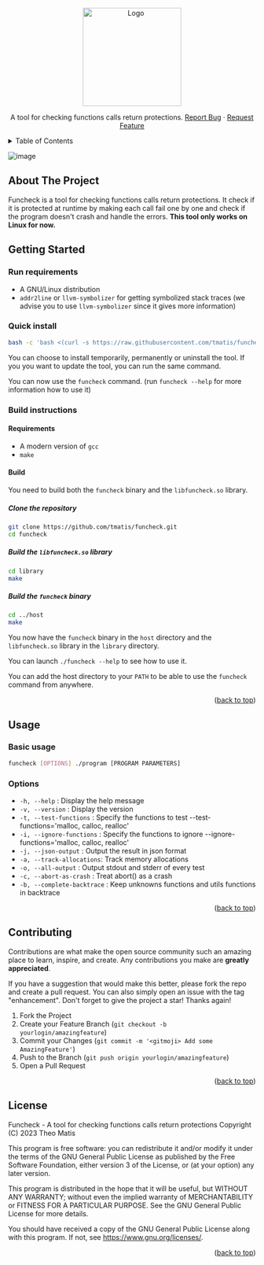 <br />
<div align="center">
  <a href="https://github.com/tmatis/funcheck">
    <img src="https://user-images.githubusercontent.com/54767855/227778602-a56ecf02-4d6e-4472-8054-5e2e551eb42e.png" alt="Logo" height="200"/>
  </a>

  <p align="center">
    A tool for checking functions calls return protections.
    <a href="https://github.com/tmatis/funcheck/issues">Report Bug</a>
    ·
    <a href="https://github.com/tmatis/funcheck/issues">Request Feature</a>
  </p>
</div>

<details>
  <summary>Table of Contents</summary>
  <ol>
    <li>
      <a href="#about-the-project">About The Project</a>
    </li>
    <li>
      <a href="#getting-started">Getting Started</a>
      <ul>
        <li><a href="#run-requirements">Run requirements</a></li>
        <li><a href="#quick-install">Quick install</a></li>
        <li><a href="#build-instructions">Build instructions</a></li>
      </ul>
    </li>
    <li>
      <a href="#usage">Usage</a>
      <ul>
        <li><a href="#basic-usage">Basic usage</a></li>
        <li><a href="#options">Options</a></li>
      </ul>
    <li><a href="#contributing">Contributing</a></li>
    <li><a href="#license">License</a></li>
    </li>
  </ol>
</details>

![image](https://user-images.githubusercontent.com/54767855/227782671-b88067e2-76ff-4e77-9067-3f7b937376c4.png)

## About The Project

Funcheck is a tool for checking functions calls return protections. It check if it is protected at runtime by
making each call fail one by one and check if the program doesn't crash and handle the errors.
**This tool only works on Linux for now.**

## Getting Started

### Run requirements

- A GNU/Linux distribution
- `addr2line` or `llvm-symbolizer` for getting symbolized stack traces (we advise you to use `llvm-symbolizer` since it gives more information)

### Quick install

```bash
bash -c 'bash <(curl -s https://raw.githubusercontent.com/tmatis/funcheck/main/scripts/install.sh)'
```

You can choose to install temporarily, permanently or uninstall the tool.
If you you want to update the tool, you can run the same command.

You can now use the `funcheck` command. (run `funcheck --help` for more information how to use it)

### Build instructions

#### Requirements

- A modern version of `gcc`
- `make`

#### Build

You need to build both the `funcheck` binary and the `libfuncheck.so` library.

##### Clone the repository

```bash
git clone https://github.com/tmatis/funcheck.git
cd funcheck
```

##### Build the `libfuncheck.so` library

```bash
cd library
make
```

##### Build the `funcheck` binary

```bash
cd ../host
make
```

You now have the `funcheck` binary in the `host` directory and the `libfuncheck.so` library in the `library` directory.

You can launch `./funcheck --help` to see how to use it.

You can add the host directory to your `PATH` to be able to use the `funcheck` command from anywhere.

<p align="right">(<a href="#top">back to top</a>)</p>

## Usage

### Basic usage

```bash
funcheck [OPTIONS] ./program [PROGRAM PARAMETERS]
```

### Options

- `-h, --help` : Display the help message
- `-v, --version` : Display the version
- `-t, --test-functions` : Specify the functions to test --test-functions='malloc, calloc, realloc'
- `-i, --ignore-functions` : Specify the functions to ignore --ignore-functions='malloc, calloc, realloc'
- `-j, --json-output` : Output the result in json format
- `-a, --track-allocations`: Track memory allocations
- `-o, --all-output` : Output stdout and stderr of every test
- `-c, --abort-as-crash` : Treat abort() as a crash
- `-b, --complete-backtrace` :  Keep unknowns functions and utils functions in backtrace

<p align="right">(<a href="#top">back to top</a>)</p>

## Contributing

Contributions are what make the open source community such an amazing place to learn, inspire, and create. Any contributions you make are **greatly appreciated**.

If you have a suggestion that would make this better, please fork the repo and create a pull request. You can also simply open an issue with the tag "enhancement".
Don't forget to give the project a star! Thanks again!

1. Fork the Project
2. Create your Feature Branch (`git checkout -b yourlogin/amazingfeature`)
3. Commit your Changes (`git commit -m '<gitmoji> Add some AmazingFeature'`)
4. Push to the Branch (`git push origin yourlogin/amazingfeature`)
5. Open a Pull Request

<p align="right">(<a href="#top">back to top</a>)</p>

## License

Funcheck - A tool for checking functions calls return protections
Copyright (C) 2023  Theo Matis

This program is free software: you can redistribute it and/or modify
it under the terms of the GNU General Public License as published by
the Free Software Foundation, either version 3 of the License, or
(at your option) any later version.

This program is distributed in the hope that it will be useful,
but WITHOUT ANY WARRANTY; without even the implied warranty of
MERCHANTABILITY or FITNESS FOR A PARTICULAR PURPOSE.  See the
GNU General Public License for more details.

You should have received a copy of the GNU General Public License
along with this program.  If not, see <https://www.gnu.org/licenses/>.

<p align="right">(<a href="#top">back to top</a>)</p>